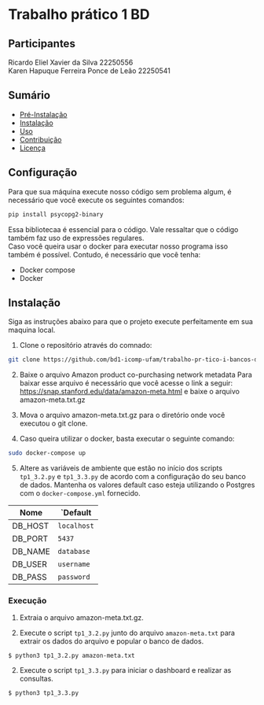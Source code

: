 # Trabalho prático 1 BD

## Participantes
Ricardo Eliel Xavier da Silva 22250556  
Karen Hapuque Ferreira Ponce de Leão 22250541

## Sumário

- [Pré-Instalação](#configuração)
- [Instalação](#instalação)
- [Uso](#uso)
- [Contribuição](#contribuição)
- [Licença](#licença)

## Configuração 
Para que sua máquina execute nosso código sem problema algum, é necessário que você execute os seguintes comandos:
```bash
pip install psycopg2-binary  
```  

Essa bibliotecaa é essencial para o código. Vale ressaltar que o código também faz uso de expressões regulares.  
Caso você queira usar o docker para executar nosso programa isso também é possível. Contudo, é necessário que você tenha:  
 - Docker compose
 - Docker

## Instalação

Siga as instruções abaixo para que o projeto execute perfeitamente em sua maquina local.
1. Clone o repositório através do comnado:
```bash
git clone https://github.com/bd1-icomp-ufam/trabalho-pr-tico-i-bancos-de-dados-1-tp1-ricardo_eliel-karen_hapuque.git
```
2. Baixe o arquivo Amazon product co-purchasing network metadata
Para baixar esse arquivo é necessário que você acesse o link a seguir: https://snap.stanford.edu/data/amazon-meta.html e baixe o arquivo amazon-meta.txt.gz  

3. Mova o arquivo amazon-meta.txt.gz para o diretório onde você executou o git clone.

4. Caso queira utilizar o docker, basta executar o seguinte comando:
```bash
sudo docker-compose up
```

5. Altere as variáveis de ambiente que estão no início dos scripts `tp1_3.2.py` e `tp1_3.3.py` de acordo com a configuração do seu banco de dados. Mantenha os valores default caso esteja utilizando o Postgres com o `docker-compose.yml` fornecido.

| Nome    |`Default     |
| ------- | ----------- |
| DB_HOST | `localhost` |
| DB_PORT | `5437`      |
| DB_NAME | `database`  |
| DB_USER | `username`  |
| DB_PASS | `password`  |

### Execução
1. Extraia o arquivo amazon-meta.txt.gz.

1. Execute o script `tp1_3.2.py` junto do arquivo `amazon-meta.txt` para extrair os dados do arquivo e popular o banco de dados.

```
$ python3 tp1_3.2.py amazon-meta.txt
```

2. Execute o script `tp1_3.3.py` para iniciar o dashboard e realizar as consultas.

```
$ python3 tp1_3.3.py